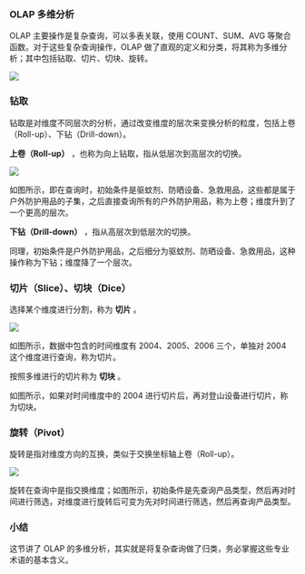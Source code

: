 ### OLAP 多维分析

OLAP 主要操作是复杂查询，可以多表关联，使用 COUNT、SUM、AVG 等聚合函数。对于这些复杂查询操作，OLAP
做了直观的定义和分类，将其称为多维分析；其中包括钻取、切片、切块、旋转。

![](https://images.gitbook.cn/024b7b80-f007-11ea-affc-a54214209ff7)

### 钻取

钻取是对维度不同层次的分析，通过改变维度的层次来变换分析的粒度，包括上卷（Roll-up）、下钻（Drill-down）。

**上卷（Roll-up）** ，也称为向上钻取，指从低层次到高层次的切换。

![](https://images.gitbook.cn/22667a00-f007-11ea-9bd3-c1ce0cf88d43)

如图所示，即在查询时，初始条件是驱蚊剂、防晒设备、急救用品，这些都是属于户外防护用品的子集，之后直接查询所有的户外防护用品，称为上卷；维度升到了一个更高的层次。

**下钻（Drill-down）** ，指从高层次到低层次的切换。

同理，初始条件是户外防护用品，之后细分为驱蚊剂、防晒设备、急救用品，这种操作称为下钻；维度降了一个层次。

### 切片（Slice）、切块（Dice）

选择某个维度进行分割，称为 **切片** 。

![](https://images.gitbook.cn/3b8fd260-f007-11ea-a374-77fb7954ed83)

如图所示，数据中包含的时间维度有 2004、2005、2006 三个，单独对 2004 这个维度进行查询，称为切片。

按照多维进行的切片称为 **切块** 。

如图所示，如果对时间维度中的 2004 进行切片后，再对登山设备进行切片，称为切块。

### 旋转（Pivot）

旋转是指对维度方向的互换，类似于交换坐标轴上卷（Roll-up）。

![](https://images.gitbook.cn/e5b0f790-f00e-11ea-a374-77fb7954ed83)

旋转在查询中是指交换维度；如图所示，初始条件是先查询产品类型，然后再对时间进行筛选，对维度进行旋转后可变为先对时间进行筛选，然后再查询产品类型。

### 小结

这节讲了 OLAP 的多维分析，其实就是将复杂查询做了归类，务必掌握这些专业术语的基本含义。

